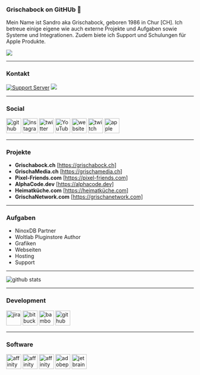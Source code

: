 ### Grischabock on GitHUb 👋

Mein Name ist Sandro aka Grischabock, geboren 1986 in Chur [CH]. Ich betreue einige eigene wie auch externe Projekte und Aufgaben sowie Systeme und Integrationen. Zudem biete ich Support und Schulungen für Apple Produkte. 

![](https://www.woltlab.com/attachment/153703-grischamedia-banner-500x62-png/)

---------------------------------------------------------------------------------------------------------------------------------------------------------------------------------

### Kontakt
[![Support Server](https://img.shields.io/discord/668561281229389824.svg?color=7289da&label=GrischaMedia&logo=discord&style=flat-square)](https://discord.gg/eBPnGDq) <a href="mailto:info@grischamedia.ch" title="Email"><img src="https://img.shields.io/badge/email-green?logo=mail.ru&style=flat-square&logoColor=white"></a>

---------------------------------------------------------------------------------------------------------------------------------------------------------------------------------

### Social
[<img src='https://cdn.jsdelivr.net/npm/simple-icons@3.0.1/icons/github.svg' alt='github' height='40'>](https://github.com/Grischabock)  [<img src='https://cdn.jsdelivr.net/npm/simple-icons@3.0.1/icons/instagram.svg' alt='instagram' height='40'>](https://www.instagram.com/Grischabock/)  [<img src='https://cdn.jsdelivr.net/npm/simple-icons@3.0.1/icons/twitter.svg' alt='twitter' height='40'>](https://twitter.com/Grischabock)  [<img src='https://cdn.jsdelivr.net/npm/simple-icons@3.0.1/icons/youtube.svg' alt='YouTube' height='40'>](https://www.youtube.com/channel/Grischabock)  [<img src='https://cdn.jsdelivr.net/npm/simple-icons@3.0.1/icons/icloud.svg' alt='website' height='40'>](https://grischamedia.ch)  [<img src='https://cdn.jsdelivr.net/npm/simple-icons@3.0.1/icons/twitch.svg' alt='twitch' height='40'>](https://twitch/tv/grischabock)  [<img src='https://cdn.jsdelivr.net/npm/simple-icons@3.0.1/icons/apple.svg' alt='apple' height='40'>](https://grischabock.ch)  

---------------------------------------------------------------------------------------------------------------------------------------------------------------------------------

### Projekte
- **Grischabock.ch** [https://grischabock.ch]
- **GrischaMedia.ch** [https://grischamedia.ch]
- **Pixel-Friends.com** [https://pixel-friends.com]
- **AlphaCode.dev** [https://alphacode.dev]
- **Heimatküche.com** [https://heimatküche.com]
- **GrischaNetwork.com** [https://grischanetwork.com]

---------------------------------------------------------------------------------------------------------------------------------------------------------------------------------

### Aufgaben

- NinoxDB Partner
- Woltlab Pluginstore Author
- Grafiken
- Webseiten
- Hosting
- Support

---------------------------------------------------------------------------------------------------------------------------------------------------------------------------------

![github stats](https://github-readme-stats.vercel.app/api?username=Grischabock&show_icons=true)

---------------------------------------------------------------------------------------------------------------------------------------------------------------------------------

### Development
[<img src='https://cdn.jsdelivr.net/npm/simple-icons@3.0.1/icons/jira.svg' alt='jira' height='40'>](https://jira.grischamedia.ch)  [<img src='https://cdn.jsdelivr.net/npm/simple-icons@3.0.1/icons/bitbucket.svg' alt='bitbucket' height='40'>](https://git.grischamedia.ch)  [<img src='https://cdn.jsdelivr.net/npm/simple-icons@3.0.1/icons/bamboo.svg' alt='bamboo' height='40'>](https://build.grischamedia.ch)  [<img src='https://cdn.jsdelivr.net/npm/simple-icons@3.0.1/icons/github.svg' alt='github' height='40'>](https://github.com/Grischabock/)  

---------------------------------------------------------------------------------------------------------------------------------------------------------------------------------

### Software
 [<img src='https://cdn.jsdelivr.net/npm/simple-icons@3.0.1/icons/affinitydesigner.svg' alt='affinitydesigner' height='40'>](https://grischamedia.ch)  [<img src='https://cdn.jsdelivr.net/npm/simple-icons@3.0.1/icons/affinityphoto.svg' alt='affinityphoto' height='40'>](https://grischamedia.ch)  [<img src='https://cdn.jsdelivr.net/npm/simple-icons@3.0.1/icons/affinitypublisher.svg' alt='affinitypublisher' height='40'>](https://grischamedia.ch)  [<img src='https://cdn.jsdelivr.net/npm/simple-icons@3.0.1/icons/adobephotoshop.svg' alt='adobephotoshop' height='40'>](https://grischamedia.ch)  [<img src='https://cdn.jsdelivr.net/npm/simple-icons@3.0.1/icons/jetbrains.svg' alt='jetbrains' height='40'>](https://grischamedia.ch)  

